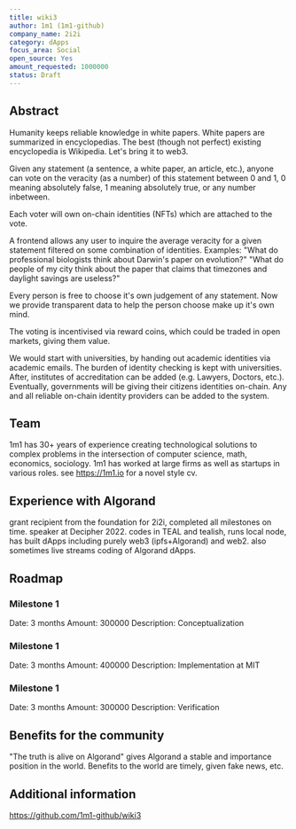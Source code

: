 ```yaml
---
title: wiki3
author: 1m1 (1m1-github)
company_name: 2i2i
category: dApps
focus_area: Social
open_source: Yes
amount_requested: 1000000
status: Draft
---
```


## Abstract
Humanity keeps reliable knowledge in white papers. White papers are summarized in encyclopedias. The best (though not perfect) existing encyclopedia is Wikipedia. Let's bring it to web3.

Given any statement (a sentence, a white paper, an article, etc.), anyone can vote on the veracity (as a number) of this statement between 0 and 1, 0 meaning absolutely false, 1 meaning absolutely true, or any number inbetween.

Each voter will own on-chain identities (NFTs) which are attached to the vote.

A frontend allows any user to inquire the average veracity for a given statement filtered on some combination of identities.
Examples:
"What do professional biologists think about Darwin's paper on evolution?"
"What do people of my city think about the paper that claims that timezones and daylight savings are useless?"

Every person is free to choose it's own judgement of any statement. Now we provide transparent data to help the person choose make up it's own mind.

The voting is incentivised via reward coins, which could be traded in open markets, giving them value.

We would start with universities, by handing out academic identities via academic emails. The burden of identity checking is kept with universities. After, institutes of accreditation can be added (e.g. Lawyers, Doctors, etc.). Eventually, governments will be giving their citizens identities on-chain. Any and all reliable on-chain identity providers can be added to the system.

## Team
1m1 has 30+ years of experience creating technological solutions to complex problems in the intersection of computer science, math, economics, sociology. 1m1 has worked at large firms as well as startups in various roles. see https://1m1.io for a novel style cv.

## Experience with Algorand
grant recipient from the foundation for 2i2i, completed all milestones on time. speaker at Decipher 2022. codes in TEAL and tealish, runs local node, has built dApps including purely web3 (ipfs+Algorand) and web2. also sometimes live streams coding of Algorand dApps.

## Roadmap

### Milestone 1
Date: 3 months
Amount: 300000
Description: Conceptualization

### Milestone 1
Date: 3 months
Amount: 400000
Description: Implementation at MIT

### Milestone 1
Date: 3 months
Amount: 300000
Description: Verification

## Benefits for the community
"The truth is alive on Algorand" gives Algorand a stable and importance position in the world.
Benefits to the world are timely, given fake news, etc.

## Additional information
https://github.com/1m1-github/wiki3
